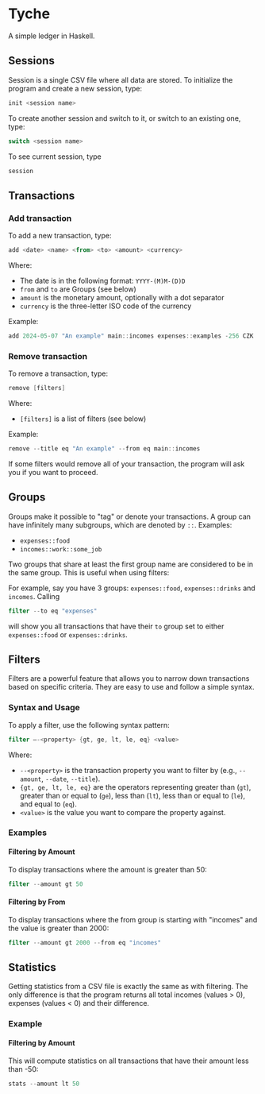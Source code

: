 # Tyche
A simple ledger in Haskell.

## Sessions
Session is a single CSV file where all data are stored.
To initialize the program and create a new session, type:
```powershell
init <session name>
```

To create another session and switch to it, or switch to an existing one, type:
```powershell
switch <session name>
```
To see current session, type
```powershell
session
```

## Transactions
### Add transaction
To add a new transaction, type:
```powershell
add <date> <name> <from> <to> <amount> <currency>
```

Where:
- The date is in the following format: `YYYY-(M)M-(D)D`
- `from` and `to` are Groups (see below)
- `amount` is the monetary amount, optionally with a dot separator
- `currency` is the three-letter ISO code of the currency

Example:
```powershell
add 2024-05-07 "An example" main::incomes expenses::examples -256 CZK
```


### Remove transaction
To remove a transaction, type:
```powershell
remove [filters]
```

Where:
- `[filters]` is a list of filters (see below)

Example:
```powershell
remove --title eq "An example" --from eq main::incomes
```

If some filters would remove all of your transaction, the program will ask you if you
want to proceed.


## Groups
Groups make it possible to "tag" or denote your transactions. A group can have infinitely many
subgroups, which are denoted by `::`. Examples:
- `expenses::food`
- `incomes::work::some_job`

Two groups that share at least the first group name are considered to be in the same group.
This is useful when using filters:

For example, say you have 3 groups: `expenses::food`, `expenses::drinks` and `incomes`. Calling
```powershell
filter --to eq "expenses"
```
will show you all transactions that have their `to` group set to either `expenses::food` or `expenses::drinks`.

## Filters
Filters are a powerful feature that allows you to narrow down transactions based on specific criteria. They are easy to use and follow a simple syntax.

### Syntax and Usage
To apply a filter, use the following syntax pattern:
```powershell
filter –-<property> {gt, ge, lt, le, eq} <value>
```
Where:
- `--<property>` is the transaction property you want to filter by (e.g., `--amount`, `--date`, `--title`).
- `{gt, ge, lt, le, eq}` are the operators representing greater than (`gt`), greater than or equal to (`ge`), less than (`lt`), less than or equal to (`le`), and equal to (`eq`).
- `<value>` is the value you want to compare the property against.

### Examples
#### Filtering by Amount
To display transactions where the amount is greater than 50:

```powershell
filter --amount gt 50
```

#### Filtering by From
To display transactions where the from group is starting with "incomes" and the value is greater than 2000:

```powershell
filter --amount gt 2000 --from eq "incomes"
```

## Statistics
Getting statistics from a CSV file is exactly the same as with filtering.
The only difference is that the program returns all total incomes (values > 0), expenses
(values < 0) and their difference.

### Example
#### Filtering by Amount
This will compute statistics on all transactions that have their amount less than -50:

```powershell
stats --amount lt 50
```